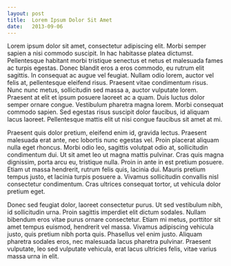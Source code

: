 ```yaml
---
layout: post
title:  Lorem Ipsum Dolor Sit Amet
date:   2013-09-06
---
```


Lorem ipsum dolor sit amet, consectetur adipiscing elit. Morbi semper sapien a
nisi commodo suscipit. In hac habitasse platea dictumst. Pellentesque habitant
morbi tristique senectus et netus et malesuada fames ac turpis egestas. Donec
blandit eros a eros commodo, eu rutrum elit sagittis. In consequat ac augue vel
feugiat. Nullam odio lorem, auctor vel felis at, pellentesque eleifend risus.
Praesent vitae condimentum risus. Nunc nunc metus, sollicitudin sed massa a,
auctor vulputate lorem. Praesent at elit et ipsum posuere laoreet ac a quam.
Duis luctus dolor semper ornare congue. Vestibulum pharetra magna lorem. Morbi
consequat commodo sapien. Sed egestas risus suscipit dolor faucibus, id aliquam
lacus laoreet. Pellentesque mattis elit ut nisi congue faucibus sit amet at mi.

Praesent quis dolor pretium, eleifend enim id, gravida lectus. Praesent
malesuada erat ante, nec lobortis nunc egestas vel. Proin placerat aliquam
nulla eget rhoncus. Morbi odio leo, sagittis volutpat odio at, sollicitudin
condimentum dui. Ut sit amet leo ut magna mattis pulvinar. Cras quis magna
dignissim, porta arcu eu, tristique nulla. Proin in ante in est pretium
posuere. Etiam ut massa hendrerit, rutrum felis quis, lacinia dui. Mauris
pretium tempus justo, et lacinia turpis posuere a. Vivamus sollicitudin
convallis nisl consectetur condimentum. Cras ultrices consequat tortor, ut
vehicula dolor pretium eget.

Donec sed feugiat dolor, laoreet consectetur purus. Ut sed vestibulum nibh, id
sollicitudin urna. Proin sagittis imperdiet elit dictum sodales. Nullam
bibendum eros vitae purus ornare consectetur. Etiam mi metus, porttitor sit
amet tempus euismod, hendrerit vel massa. Vivamus adipiscing vehicula justo,
quis pretium nibh porta quis. Phasellus vel enim justo. Aliquam pharetra
sodales eros, nec malesuada lacus pharetra pulvinar. Praesent vulputate, leo
sed vulputate vehicula, erat lacus ultricies felis, vitae varius massa urna in
elit.
